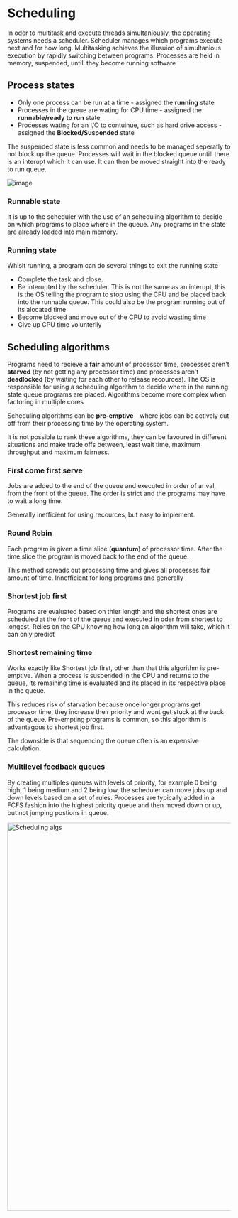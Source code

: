 # Scheduling
In oder to multitask and execute threads simultaniously, the operating systems needs a scheduler. Scheduler manages which programs execute next and for how long. Multitasking achieves the illusuion of simultanious execution by rapidly switching between programs. Processes are held in memory, suspended, untill they become running software

## Process states
- Only one process can be run at a time - assigned the **running** state
- Processes in the queue are wating for CPU time - assigned the **runnable/ready to run** state
- Processes wating for an I/O to contuinue, such as hard drive access - assigned the **Blocked/Suspended** state

The suspended state is less common and needs to be managed seperatly to not block up the queue. Processes will wait in the blocked queue untill there is an interupt which it can use. It can then be moved straight into the ready to run queue.

![image](https://user-images.githubusercontent.com/72783315/145560818-29f9b4dc-f81b-47a1-8da3-6459630d8b19.png)

### Runnable state
It is up to the scheduler with the use of an scheduling algorithm to decide on which programs to place where in the queue. Any programs in the state are already loaded into main memory.

### Running state
Whislt running, a program can do several things to exit the running state
 - Complete the task and close.
 - Be interupted by the scheduler. This is not the same as an interupt, this is the OS telling the program to stop using the CPU and be placed back into the runnable queue. This could also be the program running out of its alocated time
 - Become blocked and move out of the CPU to avoid wasting time
 - Give up CPU time volunterily

## Scheduling algorithms
Programs need to recieve a **fair** amount of processor time, processes aren't **starved** (by not getting any processor time) and processes aren't **deadlocked** (by waiting for each other to release recources). The OS is responsible for using a scheduling algorithm to decide where in the running state queue programs are placed. Algorithms become more complex when factoring in multiple cores

Scheduling algorithms can be **pre-emptive** - where jobs can be actively cut off from their processing time by the operating system.

It is not possible to rank these algorithms, they can be favoured in different situations and make trade offs between, least wait time, maximum throughput and maximum fairness.

### First come first serve
Jobs are added to the end of the queue and executed in order of arival, from the front of the queue. The order is strict and the programs may have to wait a long time.

Generally inefficient for using recources, but easy to implement.

### Round Robin
Each program is given a time slice (**quantum**) of processor time. After the time slice the program is moved back to the end of the queue.

This method spreads out processing time and gives all processes fair amount of time. Innefficient for long programs and generally

### Shortest job first
Programs are evaluated based on thier length and the shortest ones are scheduled at the front of the queue and executed in oder from shortest to longest. Relies on the CPU knowing how long an algorithm will take, which it can only predict

### Shortest remaining time
Works exactly like Shortest job first, other than that this algorithm is pre-emptive. When a process is suspended in the CPU and returns to the queue, its remaining time is evaluated and its placed in its respective place in the queue.

This reduces risk of starvation because once longer programs get processor time, they increase their priority and wont get stuck at the back of the queue. 
Pre-empting programs is common, so this algorithm is advantagous to shortest job first.

The downside is that sequencing the queue often is an expensive calculation.

### Multilevel feedback queues
By creating multiples queues with levels of priority, for example 0 being high, 1 being medium and 2 being low, the scheduler can move jobs up and down levels based on a set of rules. Processes are typically added in a FCFS fashion into the highest priority queue and then moved down or up, but not jumping postions in queue.

<img width="874" alt="Scheduling algs" src="https://user-images.githubusercontent.com/72783315/146681676-341a08b7-5caa-4d09-bda6-69cdab17fd1d.png">
